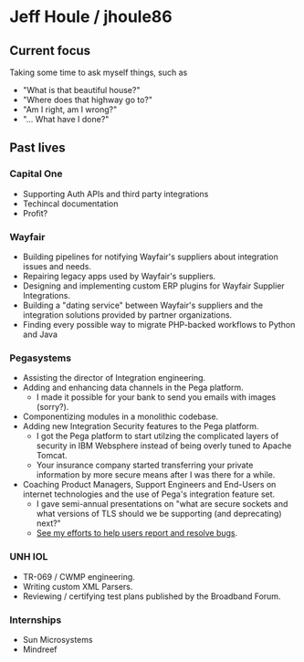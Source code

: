 # Jeff Houle / jhoule86

## Current focus

Taking some time to ask myself things, such as
- "What is that beautiful house?"
- "Where does that highway go to?"
- "Am I right, am I wrong?"
- "... What have I done?"

## Past lives

### Capital One
 - Supporting Auth APIs and third party integrations
 - Techincal documentation
 - Profit?

### Wayfair
- Building pipelines for notifying Wayfair's suppliers about integration issues and needs.
- Repairing legacy apps used by Wayfair's suppliers.
- Designing and implementing custom ERP plugins for Wayfair Supplier Integrations.
- Building a "dating service" between Wayfair's suppliers and the integration solutions provided by partner organizations.
- Finding every possible way to migrate PHP-backed workflows to Python and Java

### Pegasystems
- Assisting the director of Integration engineering.
- Adding and enhancing data channels in the Pega platform.
  - I made it possible for your bank to send you emails with images (sorry?).
- Componentizing modules in a monolithic codebase.
- Adding new Integration Security features to the Pega platform.
  - I got the Pega platform to start utilzing the complicated layers of security in IBM Websphere instead of being overly tuned to Apache Tomcat.
  - Your insurance company started transferring your private information by more secure means after I was there for a while.
- Coaching Product Managers, Support Engineers and End-Users on internet technologies and the use of Pega's integration feature set.
  - I gave semi-annual presentations on "what are secure sockets and what versions of TLS should we be supporting (and deprecating) next?"
  - [See my efforts to help users report and resolve bugs](https://www.google.com/search?q=pega+houlj).

### UNH IOL
- TR-069 / CWMP engineering.
- Writing custom XML Parsers.
- Reviewing / certifying test plans published by the Broadband Forum.

### Internships
  - Sun Microsystems
  - Mindreef
